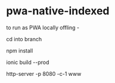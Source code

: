 # pwa-native-indexed

to run as PWA locally offling -

cd into branch

npm install

ionic build --prod

http-server -p 8080 -c-1 www
